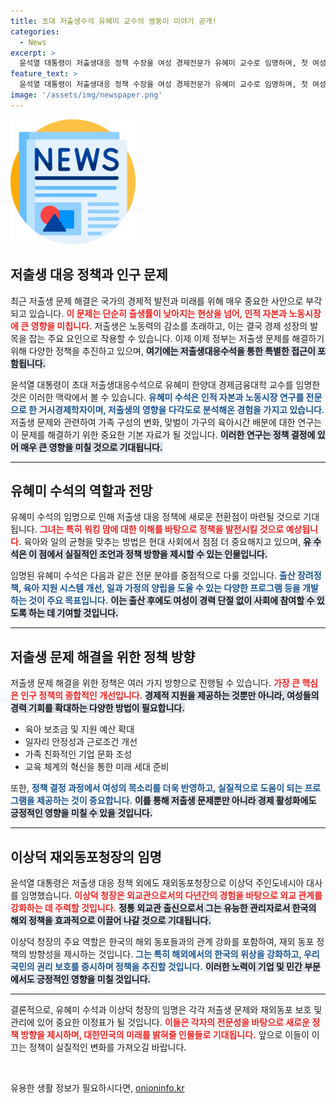 ```yaml
---
title: 초대 저출생수석 유혜미 교수의 쌍둥이 이야기 공개!
categories:
  - News
excerpt: >
  윤석열 대통령이 저출생대응 정책 수장을 여성 경제전문가 유혜미 교수로 임명하며, 첫 여성 수석 비서관의 시대를 열었다. 저출생 문제 해결을 위한 혁신적 접근 기대!
feature_text: >
  윤석열 대통령이 저출생대응 정책 수장을 여성 경제전문가 유혜미 교수로 임명하며, 첫 여성 수석 비서관의 시대를 열었다. 저출생 문제 해결을 위한 혁신적 접근 기대!
image: '/assets/img/newspaper.png'
---
```


<p><img src="/assets/img/newspaper.png" alt="kimp 속보" /></p>

<h2 data-ke-size="size26">저출생 대응 정책과 인구 문제</h2>

<p data-ke-size="size16">최근 저출생 문제 해결은 국가의 경제적 발전과 미래를 위해 매우 중요한 사안으로 부각되고 있습니다. <b><span style="color: #ee2323;">이 문제는 단순히 출생률이 낮아지는 현상을 넘어, 인적 자본과 노동시장에 큰 영향을 미칩니다.</span></b> 저출생은 노동력의 감소를 초래하고, 이는 결국 경제 성장의 발목을 잡는 주요 요인으로 작용할 수 있습니다. 이제 이제 정부는 저출생 문제를 해결하기 위해 다양한 정책을 추진하고 있으며, <b><span style="background-color: #21538527;">여기에는 저출생대응수석을 통한 특별한 접근이 포함됩니다.</span></b> </p>

<p data-ke-size="size16">윤석열 대통령이 초대 저출생대응수석으로 유혜미 한양대 경제금융대학 교수를 임명한 것은 이러한 맥락에서 볼 수 있습니다. <b><span style="color: #1a5490;">유혜미 수석은 인적 자본과 노동시장 연구를 전문으로 한 거시경제학자이며, 저출생의 영향을 다각도로 분석해온 경험을 가지고 있습니다.</span></b> 저출생 문제와 관련하여 가족 구성의 변화, 맞벌이 가구의 육아시간 배분에 대한 연구는 이 문제를 해결하기 위한 중요한 기본 자료가 될 것입니다. <b><span style="background-color: #21538527;">이러한 연구는 정책 결정에 있어 매우 큰 영향을 미칠 것으로 기대됩니다.</span></b></p>

<hr>

<h2 data-ke-size="size26">유혜미 수석의 역할과 전망</h2>

<p data-ke-size="size16">유혜미 수석의 임명으로 인해 저출생 대응 정책에 새로운 전환점이 마련될 것으로 기대됩니다. <b><span style="color: #ee2323;">그녀는 특히 워킹 맘에 대한 이해를 바탕으로 정책을 발전시킬 것으로 예상됩니다.</span></b> 육아와 일의 균형을 맞추는 방법은 현대 사회에서 점점 더 중요해지고 있으며, <b><span style="background-color: #21538527;">유 수석은 이 점에서 실질적인 조언과 정책 방향을 제시할 수 있는 인물입니다.</span></b> </p>

<p data-ke-size="size16">임명된 유혜미 수석은 다음과 같은 전문 분야를 중점적으로 다룰 것입니다. <b><span style="color: #1a5490;">출산 장려정책, 육아 지원 시스템 개선, 일과 가정의 양립을 도울 수 있는 다양한 프로그램 등을 개발하는 것이 주요 목표입니다.</span></b> <b><span style="background-color: #21538527;">이는 출산 후에도 여성이 경력 단절 없이 사회에 참여할 수 있도록 하는 데 기여할 것입니다.</span></b></p>

<hr>

<h2 data-ke-size="size26">저출생 문제 해결을 위한 정책 방향</h2>

<p data-ke-size="size16">저출생 문제 해결을 위한 정책은 여러 가지 방향으로 진행될 수 있습니다. <b><span style="color: #ee2323;">가장 큰 핵심은 인구 정책의 종합적인 개선입니다.</span></b> <b><span style="background-color: #21538527;">경제적 지원을 제공하는 것뿐만 아니라, 여성들의 경력 기회를 확대하는 다양한 방법이 필요합니다.</span></b></p>

<ul>
    <li>육아 보조금 및 지원 예산 확대</li>
    <li>일자리 안정성과 근로조건 개선</li>
    <li>가족 친화적인 기업 문화 조성</li>
    <li>교육 체계의 혁신을 통한 미래 세대 준비</li>
</ul>

<p data-ke-size="size16">또한, <b><span style="color: #1a5490;">정책 결정 과정에서 여성의 목소리를 더욱 반영하고, 실질적으로 도움이 되는 프로그램을 제공하는 것이 중요합니다.</span></b> <b><span style="background-color: #21538527;">이를 통해 저출생 문제뿐만 아니라 경제 활성화에도 긍정적인 영향을 미칠 수 있을 것입니다.</span></b></p>

<hr>

<h2 data-ke-size="size26">이상덕 재외동포청장의 임명</h2>

<p data-ke-size="size16">윤석열 대통령은 저출생 대응 정책 외에도 재외동포청장으로 이상덕 주인도네시아 대사를 임명했습니다. <b><span style="color: #ee2323;">이상덕 청장은 외교관으로서의 다년간의 경험을 바탕으로 외교 관계를 강화하는 데 주력할 것입니다.</span></b> <b><span style="background-color: #21538527;">정통 외교관 출신으로서 그는 유능한 관리자로서 한국의 해외 정책을 효과적으로 이끌어 나갈 것으로 기대됩니다.</span></b> </p>

<p data-ke-size="size16">이상덕 청장의 주요 역할은 한국의 해외 동포들과의 관계 강화를 포함하여, 재외 동포 정책의 방향성을 제시하는 것입니다. <b><span style="color: #1a5490;">그는 특히 해외에서의 한국의 위상을 강화하고, 우리 국민의 권리 보호를 중시하며 정책을 추진할 것입니다.</span></b> <b><span style="background-color: #21538527;">이러한 노력이 기업 및 민간 부문에서도 긍정적인 영향을 미칠 것입니다.</span></b></p>

<hr>

<p data-ke-size="size16">결론적으로, 유혜미 수석과 이상덕 청장의 임명은 각각 저출생 문제와 재외동포 보호 및 관리에 있어 중요한 이정표가 될 것입니다. <b><span style="color: #ee2323;">이들은 각자의 전문성을 바탕으로 새로운 정책 방향을 제시하며, 대한민국의 미래를 밝혀줄 인물들로 기대됩니다.</span></b> 앞으로 이들이 이끄는 정책이 실질적인 변화를 가져오길 바랍니다.</p> 

<p data-ke-size="size16">&nbsp;</p>
유용한 생활 정보가 필요하시다면, <a href="https://onioninfo.kr" rel="dofollow">onioninfo.kr</a>


